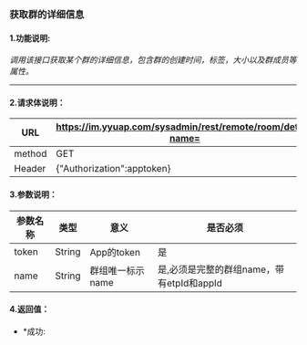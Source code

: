 ### 获取群的详细信息

#### 1.功能说明:
*调用该接口获取某个群的详细信息，包含群的创建时间，标签，大小以及群成员等属性。*
***

#### 2.请求体说明：

|URL|https://im.yyuap.com/sysadmin/rest/remote/room/detail?name=|
|----|----|
|method|GET|
|Header|{"Authorization":apptoken}|

#### 3.参数说明：


|参数名称|类型|意义|是否必须|
|----|----|----|----|
|token|String|App的token|是|
|name|String|群组唯一标示name|是,必须是完整的群组name，带有etpId和appId|

#### 4.返回值：

- *成功:
